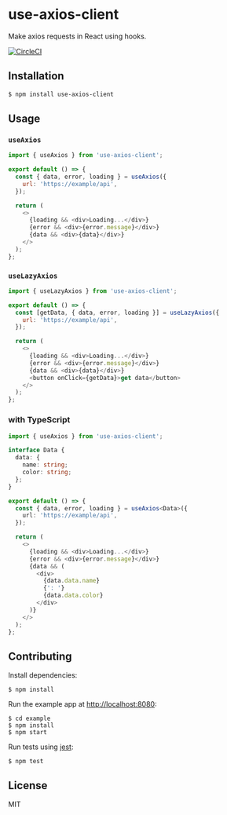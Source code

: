 # use-axios-client

Make axios requests in React using hooks.

[![CircleCI](https://circleci.com/gh/angelle-sw/use-axios-client.svg?style=shield)](https://circleci.com/gh/angelle-sw/use-axios-client)

## Installation

```sh
$ npm install use-axios-client
```

## Usage

### `useAxios`

```js
import { useAxios } from 'use-axios-client';

export default () => {
  const { data, error, loading } = useAxios({
    url: 'https://example/api',
  });

  return (
    <>
      {loading && <div>Loading...</div>}
      {error && <div>{error.message}</div>}
      {data && <div>{data}</div>}
    </>
  );
};
```

### `useLazyAxios`

```js
import { useLazyAxios } from 'use-axios-client';

export default () => {
  const [getData, { data, error, loading }] = useLazyAxios({
    url: 'https://example/api',
  });

  return (
    <>
      {loading && <div>Loading...</div>}
      {error && <div>{error.message}</div>}
      {data && <div>{data}</div>}
      <button onClick={getData}>get data</button>
    </>
  );
};
```

### with TypeScript

```ts
import { useAxios } from 'use-axios-client';

interface Data {
  data: {
    name: string;
    color: string;
  };
}

export default () => {
  const { data, error, loading } = useAxios<Data>({
    url: 'https://example/api',
  });

  return (
    <>
      {loading && <div>Loading...</div>}
      {error && <div>{error.message}</div>}
      {data && (
        <div>
          {data.data.name}
          {': '}
          {data.data.color}
        </div>
      )}
    </>
  );
};
```

## Contributing

Install dependencies:

```
$ npm install
```

Run the example app at [http://localhost:8080](http://localhost:8080):

```
$ cd example
$ npm install
$ npm start
```

Run tests using [jest](https://github.com/facebook/jest):

```
$ npm test
```

## License

MIT
